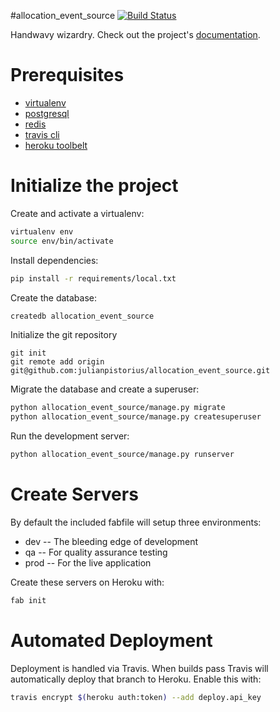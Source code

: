 #allocation_event_source
[![Build Status](https://travis-ci.org/julianpistorius/allocation_event_source.svg?branch=master)](https://travis-ci.org/julianpistorius/allocation_event_source)

Handwavy wizardry. Check out the project's [documentation](http://julianpistorius.github.io/allocation_event_source/).

# Prerequisites
- [virtualenv](https://virtualenv.pypa.io/en/latest/)
- [postgresql](http://www.postgresql.org/)
- [redis](http://redis.io/)
- [travis cli](http://blog.travis-ci.com/2013-01-14-new-client/)
- [heroku toolbelt](https://toolbelt.heroku.com/)

# Initialize the project
Create and activate a virtualenv:

```bash
virtualenv env
source env/bin/activate
```
Install dependencies:

```bash
pip install -r requirements/local.txt
```
Create the database:

```bash
createdb allocation_event_source
```
Initialize the git repository

```
git init
git remote add origin git@github.com:julianpistorius/allocation_event_source.git
```

Migrate the database and create a superuser:
```bash
python allocation_event_source/manage.py migrate
python allocation_event_source/manage.py createsuperuser
```

Run the development server: 
```bash
python allocation_event_source/manage.py runserver
```

# Create Servers
By default the included fabfile will setup three environments:

- dev -- The bleeding edge of development
- qa -- For quality assurance testing
- prod -- For the live application

Create these servers on Heroku with:

```bash
fab init
```

# Automated Deployment
Deployment is handled via Travis. When builds pass Travis will automatically deploy that branch to Heroku. Enable this with:
```bash
travis encrypt $(heroku auth:token) --add deploy.api_key
```

